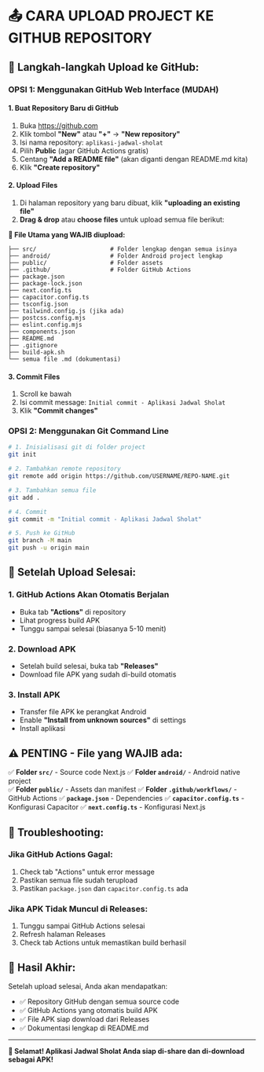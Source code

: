 # 📤 CARA UPLOAD PROJECT KE GITHUB REPOSITORY

## 🎯 Langkah-langkah Upload ke GitHub:

### OPSI 1: Menggunakan GitHub Web Interface (MUDAH)

#### 1. Buat Repository Baru di GitHub
1. Buka https://github.com
2. Klik tombol **"New"** atau **"+"** → **"New repository"**
3. Isi nama repository: `aplikasi-jadwal-sholat`
4. Pilih **Public** (agar GitHub Actions gratis)
5. Centang **"Add a README file"** (akan diganti dengan README.md kita)
6. Klik **"Create repository"**

#### 2. Upload Files
1. Di halaman repository yang baru dibuat, klik **"uploading an existing file"**
2. **Drag & drop** atau **choose files** untuk upload semua file berikut:

**📁 File Utama yang WAJIB diupload:**
```
├── src/                     # Folder lengkap dengan semua isinya
├── android/                 # Folder Android project lengkap
├── public/                  # Folder assets
├── .github/                 # Folder GitHub Actions
├── package.json
├── package-lock.json
├── next.config.ts
├── capacitor.config.ts
├── tsconfig.json
├── tailwind.config.js (jika ada)
├── postcss.config.mjs
├── eslint.config.mjs
├── components.json
├── README.md
├── .gitignore
├── build-apk.sh
└── semua file .md (dokumentasi)
```

#### 3. Commit Files
1. Scroll ke bawah
2. Isi commit message: `Initial commit - Aplikasi Jadwal Sholat`
3. Klik **"Commit changes"**

### OPSI 2: Menggunakan Git Command Line

```bash
# 1. Inisialisasi git di folder project
git init

# 2. Tambahkan remote repository
git remote add origin https://github.com/USERNAME/REPO-NAME.git

# 3. Tambahkan semua file
git add .

# 4. Commit
git commit -m "Initial commit - Aplikasi Jadwal Sholat"

# 5. Push ke GitHub
git branch -M main
git push -u origin main
```

## 🚀 Setelah Upload Selesai:

### 1. GitHub Actions Akan Otomatis Berjalan
- Buka tab **"Actions"** di repository
- Lihat progress build APK
- Tunggu sampai selesai (biasanya 5-10 menit)

### 2. Download APK
- Setelah build selesai, buka tab **"Releases"**
- Download file APK yang sudah di-build otomatis

### 3. Install APK
- Transfer file APK ke perangkat Android
- Enable **"Install from unknown sources"** di settings
- Install aplikasi

## ⚠️ PENTING - File yang WAJIB ada:

✅ **Folder `src/`** - Source code Next.js
✅ **Folder `android/`** - Android native project  
✅ **Folder `public/`** - Assets dan manifest
✅ **Folder `.github/workflows/`** - GitHub Actions
✅ **`package.json`** - Dependencies
✅ **`capacitor.config.ts`** - Konfigurasi Capacitor
✅ **`next.config.ts`** - Konfigurasi Next.js

## 🔧 Troubleshooting:

### Jika GitHub Actions Gagal:
1. Check tab "Actions" untuk error message
2. Pastikan semua file sudah terupload
3. Pastikan `package.json` dan `capacitor.config.ts` ada

### Jika APK Tidak Muncul di Releases:
1. Tunggu sampai GitHub Actions selesai
2. Refresh halaman Releases
3. Check tab Actions untuk memastikan build berhasil

## 🎊 Hasil Akhir:

Setelah upload selesai, Anda akan mendapatkan:
- ✅ Repository GitHub dengan semua source code
- ✅ GitHub Actions yang otomatis build APK
- ✅ File APK siap download dari Releases
- ✅ Dokumentasi lengkap di README.md

---

**🚀 Selamat! Aplikasi Jadwal Sholat Anda siap di-share dan di-download sebagai APK!**
